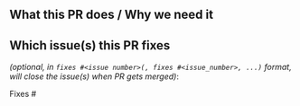 <!-- Please prefix PR title with an icon, then delete these lines -->
<!-- ✨ (:sparkles:, feature additions) -->
<!-- 🐛 (:bug:, patch and bugfixes) -->
<!-- 📖 (:book:, documentation or proposals) -->
<!-- 🔧 (:wrench:, configuration files) -->
<!-- 🌱 (:seedling:, minor changes, e.g. refactoring or tests) -->

## What this PR does / Why we need it

## Which issue(s) this PR fixes

*(optional, in `fixes #<issue number>(, fixes #<issue_number>, ...)` format, will close the issue(s) when PR gets merged)*:

Fixes #
